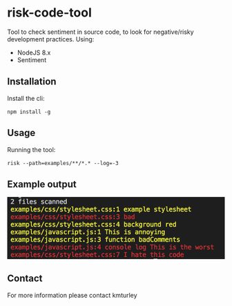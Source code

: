 # risk-code-tool

Tool to check sentiment in source code, to look for negative/risky development practices. Using:

* NodeJS 8.x
* Sentiment


## Installation

Install the cli:

    npm install -g


## Usage

Running the tool:

    risk --path=examples/**/*.* --log=-3


## Example output

![Alt text](/examples/screenshot.png?raw=true "examples/css/stylesheet.css:1 example stylesheet")

## Contact

For more information please contact kmturley
